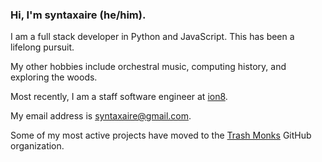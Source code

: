### Hi, I'm **syntaxaire** (he/him).

I am a full stack developer in Python and JavaScript. This has been a lifelong pursuit.

My other hobbies include orchestral music, computing history, and exploring the woods.

Most recently, I am a staff software engineer at [ion8](https://ion8.net/).

My email address is syntaxaire@gmail.com.

Some of my most active projects have moved to the [Trash Monks](https://github.com/TrashMonks) GitHub organization.
